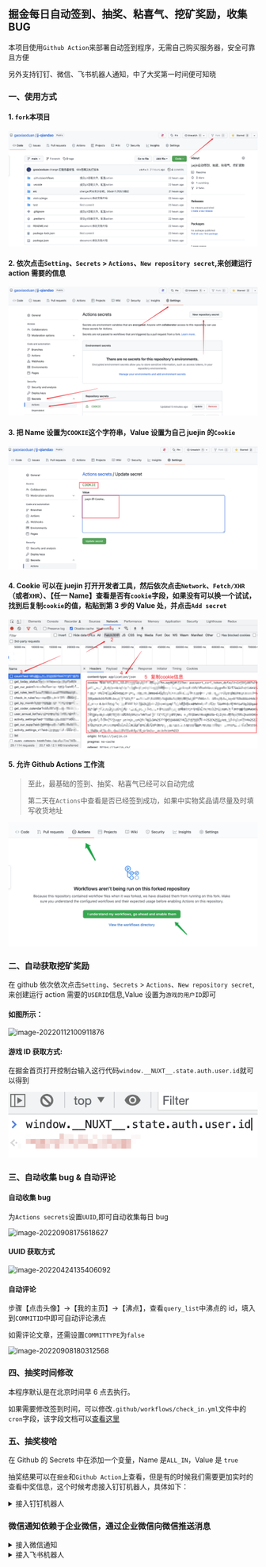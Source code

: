 ## 掘金每日自动签到、抽奖、粘喜气、挖矿奖励，收集 BUG

本项目使用`Github Action`来部署自动签到程序，无需自己购买服务器，安全可靠且方便

另外支持钉钉、微信、飞书机器人通知，中了大奖第一时间便可知晓

### 一、使用方式

#### 1. `fork`本项目

![Fork项目](./statics/imgs/1.png)

#### 2. 依次点击`Setting`、`Secrets` > `Actions`、`New repository secret`,来创建运行 action 需要的信息

![New repository secret](./statics/imgs/2.png)

#### 3. 把 Name 设置为`COOKIE`这个字符串，Value 设置为自己 juejin 的`Cookie`

![action-secrets](./statics/imgs/3.png)

#### 4. Cookie 可以在 juejin 打开开发者工具，然后依次点击`Network`、`Fetch/XHR`（或者`XHR`）、【任一 Name】查看是否有`cookie`字段，如果没有可以换一个试试，找到后复制`cookie`的值，粘贴到第 3 步的 Value 处，并点击`Add secret`

![get_cookie](./statics/imgs/4.png)

#### 5. 允许 Github Actions 工作流

> 至此，最基础的签到、抽奖、粘喜气已经可以自动完成
>
> 第二天在`Actions`中查看是否已经签到成功，如果中实物奖品请尽量及时填写收货地址

![enable](./statics/imgs/enable.png)

### 二、自动获取挖矿奖励

在 github 依次依次点击`Setting`、`Secrets` > `Actions`、`New repository secret`,来创建运行 action 需要的`USERID`信息,Value 设置为`游戏的用户ID`即可

#### 如图所示：

![image-20220112100911876](https://cdn.jsdelivr.net/gh/gaoxiaoduan/picGoImg@main/images/202201121009917.png)

#### 游戏 ID 获取方式:

在掘金首页打开控制台输入这行代码`window.__NUXT__.state.auth.user.id`就可以得到

![userId](./statics/imgs/userId.png)

### 三、自动收集 bug & 自动评论

#### 自动收集 bug

为`Actions secrets`设置`UUID`,即可自动收集每日 bug

![image-20220908175618627](https://cdn.jsdelivr.net/gh/gaoxiaoduan/picGoImg@main/images/202209081756719.png)

#### UUID 获取方式

![image-20220424135406092](https://cdn.jsdelivr.net/gh/gaoxiaoduan/picGoImg@main/images/202204241354125.png)

#### 自动评论

步骤【点击头像】->【我的主页】->【沸点】，查看`query_list`中沸点的 id，填入到`COMMITID`中即可自动评论沸点

如需评论文章，还需设置`COMMITTYPE`为`false`

![image-20220908180312568](https://cdn.jsdelivr.net/gh/gaoxiaoduan/picGoImg@main/images/202209081803626.png)

### 四、抽奖时间修改

本程序默认是在北京时间早 6 点去执行。

如果需要修改签到时间，可以修改`.github/workflows/check_in.yml`文件中的`cron`字段，该字段文档可以[查看这里](https://docs.github.com/en/actions/reference/events-that-trigger-workflows)

### 五、抽奖梭哈

在 Github 的 Secrets 中在添加一个变量，Name 是`ALL_IN`，Value 是 `true`

抽奖结果可以在`掘金`和`Github Action`上查看，但是有的时候我们需要更加实时的查看中奖信息，这个时候考虑接入钉钉机器人，具体如下：

<details>
 <summary>接入钉钉机器人</summary>

1. 创建一个打卡群。点击钉钉右上角的加号，再点击【发起群聊】，选择一个非公司的群，如【考试群】 ![建群](./statics/imgs/dingtalk1.png)
1. 输入喜欢的群名称，然后点击【创建】 ![创建](./statics/imgs/dingtalk2.png)

1. 在群内点击右上角设置按钮，然后依次点【智能群助手】、【添加机器人】、【自定义】、【添加】 ![添加机器人](./statics/imgs/dingtalk3.png)

1. 给机器人起一个名字，然后点【加签】，并复制秘钥的内容（秘钥有点长，要复制输入框内的所有内容） ![加签](./statics/imgs/dingtalk4.png)

1. 在 Github 的 Secrets 中在添加一个变量，Name 是`DINGTALK_SECRET`，Value 是刚才复制的内容（操作过程可以参考上面【使用方式】第 2、3 步） ![添加DINGTALK_SECRET](./statics/imgs/dingtalk5.png)

1. 完成后复制`Webhook`的内容 ![复制Webhook](./statics/imgs/dingtalk6.png)

1. 在 Github 的 Secrets 中在添加一个变量，Name 是`DINGTALK_WEBHOOK`，Value 是刚才复制的内容 ![添加DINGTALK_WEBHOOK](./statics/imgs/dingtalk7.png)

1. 返回钉钉完成即可，由于我们是凌晨签到的，如果害怕大半夜推送打扰到自己，可以把群设置成消息免打扰

</details>

### 微信通知依赖于企业微信，通过企业微信向微信推送消息

<details>
 <summary>接入微信通知</summary>

1. 注册企业用电脑打开[企业微信官网](https://work.weixin.qq.com/)，注册一个企业。**有手机号就可以注册，不用营业执照！不用营业执照！不用营业执照！**
1. 创建应用注册成功后，点「管理企业」进入管理界面，选择「应用管理」 → 「自建」 → 「创建应用」 ![](https://theseven.ftqq.com/20210208143228.png) 应用名称随意填，可见范围选择公司名。 ![](https://theseven.ftqq.com/20210208143327.png) 创建完成后进入应用详情页，可以得到应用 ID( `agentid` )①，应用 Secret( `secret` )②。 ![](https://theseven.ftqq.com/20210208143553.png)

1. 获取企业 ID 进入「[我的企业](https://work.weixin.qq.com/wework_admin/frame#profile)」页面，拉到最下边，可以得到企业 ID③

1. 推送消息到微信进入「我的企业」 → 「[微信插件](https://work.weixin.qq.com/wework_admin/frame#profile/wxPlugin)」，拉到下边扫描二维码，关注以后即可收到推送的消息。 ![](https://theseven.ftqq.com/20210208144808.png)

1. PS：如果出现`接口请求正常，企业微信接受消息正常，个人微信无法收到消息`的情况： ![添加DINGTALK_SECRET](./statics/imgs/dingtalk5.png)

1. 进入「我的企业」「[微信插件](https://work.weixin.qq.com/wework_admin/frame#profile/wxPlugin)」，拉到最下方，勾选 “允许成员在微信插件中接收和回复聊天消息”!

1. 在企业微信客户端「我」 → 「设置」 → 「新消息通知」中关闭 “仅在企业微信中接受消息” 限制条件

1. 在 Github 的 Secrets 中在添加三个变量 Name 是`WX_APP_ID`，Value 是第二步的 AgentId Name 是`WX_APP_SECRET`，Value 是第二步 Secret Name 是`WX_COMPANY_ID`，Value 是第三步的 企业 ID

</details>

<details>
 <summary>接入飞书机器人</summary>

1. 打开飞书，聊天列表顶部加号`创建群组`,群名称任意，点击创建 ![](./statics/imgs/feishu1.png)

1. 进入群组，点击群组设置按钮添加机器人 ![](./statics/imgs/feishu2.png)

1. 选择自定义机器人 ![](./statics/imgs/feishu3.png)

1. 机器人名称和描述随意填写,点击下一步 ![](./statics/imgs/feishu4.png)
1. 在`安全设置`中勾选`签名校验` 复制下 webhook 地址和签名校验内容，在 Github 的 Secrets 中在添加 2 个变量，Name 是`FEISHU_WEBHOOK`，Value 填写 webhook 地址,Name 是`FEISHU_SECRET`，Value 填写的签名校验内容 ![](./statics/imgs/feishu5.png) ![](./statics/imgs/feishu6.png) ![](./statics/imgs/feishu7.png)

</details>
